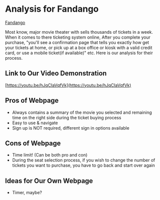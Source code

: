 # Analysis for Fandango

[Fandango](https://www.fandango.com/)

Most know, major movie theater with sells thousands of tickets in a week. When
it comes to there ticketing system online, After you complete your purchase,
"you'll see a confirmation page that tells you exactly how get your tickets at
home, or pick up at a box office or kiosk with a valid credit card, or use a
mobile ticket(if available)" etc. Here is our analysis for their process.

## Link to Our Video Demonstration

[https://youtu.be/hJqCIaVqfVk](https://youtu.be/hJqCIaVqfVk)

## Pros of Webpage

* Always contains a summary of the movie you selected and remaining time on the right side
  during the ticket buying process
* Easy to use & navigate
* Sign up is NOT required, different sign in options available

## Cons of Webpage

* Time limit! (Can be both pro and con)
* During the seat selection process, if you wish to change the number of tickets you
  want to purchase, you have to go back and start over again

## Ideas for Our Own Webpage

* Timer, maybe?
